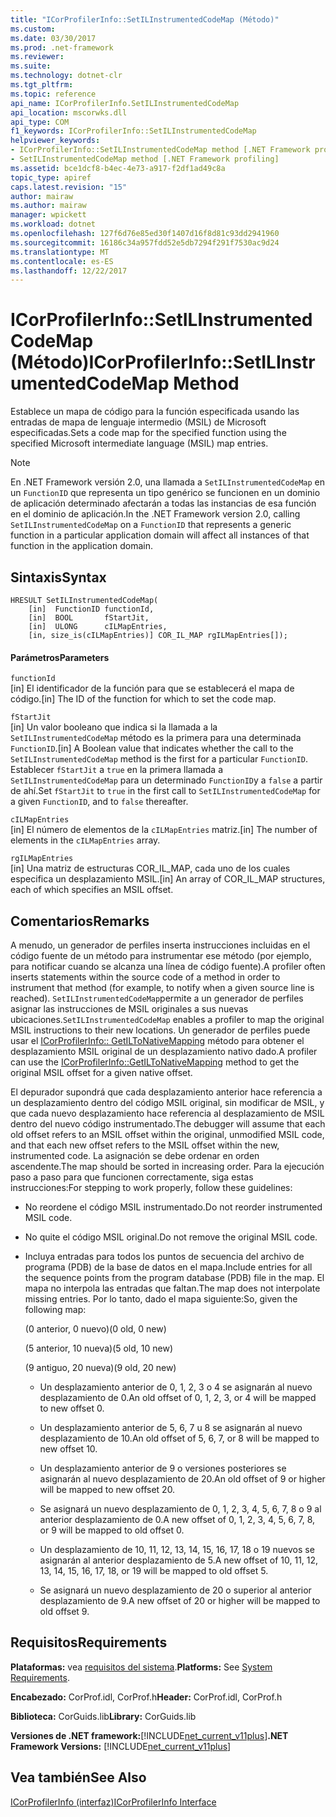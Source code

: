 ```yaml
---
title: "ICorProfilerInfo::SetILInstrumentedCodeMap (Método)"
ms.custom: 
ms.date: 03/30/2017
ms.prod: .net-framework
ms.reviewer: 
ms.suite: 
ms.technology: dotnet-clr
ms.tgt_pltfrm: 
ms.topic: reference
api_name: ICorProfilerInfo.SetILInstrumentedCodeMap
api_location: mscorwks.dll
api_type: COM
f1_keywords: ICorProfilerInfo::SetILInstrumentedCodeMap
helpviewer_keywords:
- ICorProfilerInfo::SetILInstrumentedCodeMap method [.NET Framework profiling]
- SetILInstrumentedCodeMap method [.NET Framework profiling]
ms.assetid: bce1dcf8-b4ec-4e73-a917-f2df1ad49c8a
topic_type: apiref
caps.latest.revision: "15"
author: mairaw
ms.author: mairaw
manager: wpickett
ms.workload: dotnet
ms.openlocfilehash: 127f6d76e85ed30f1407d16f8d81c93dd2941960
ms.sourcegitcommit: 16186c34a957fdd52e5db7294f291f7530ac9d24
ms.translationtype: MT
ms.contentlocale: es-ES
ms.lasthandoff: 12/22/2017
---
```

# <a name="icorprofilerinfosetilinstrumentedcodemap-method"></a><span data-ttu-id="53d19-102">ICorProfilerInfo::SetILInstrumentedCodeMap (Método)</span><span class="sxs-lookup"><span data-stu-id="53d19-102">ICorProfilerInfo::SetILInstrumentedCodeMap Method</span></span>
<span data-ttu-id="53d19-103">Establece un mapa de código para la función especificada usando las entradas de mapa de lenguaje intermedio (MSIL) de Microsoft especificadas.</span><span class="sxs-lookup"><span data-stu-id="53d19-103">Sets a code map for the specified function using the specified Microsoft intermediate language (MSIL) map entries.</span></span>  
  
> [!NOTE]
>  <span data-ttu-id="53d19-104">En .NET Framework versión 2.0, una llamada a `SetILInstrumentedCodeMap` en un `FunctionID` que representa un tipo genérico se funcionen en un dominio de aplicación determinado afectarán a todas las instancias de esa función en el dominio de aplicación.</span><span class="sxs-lookup"><span data-stu-id="53d19-104">In the .NET Framework version 2.0, calling `SetILInstrumentedCodeMap` on a `FunctionID` that represents a generic function in a particular application domain will affect all instances of that function in the application domain.</span></span>  
  
## <a name="syntax"></a><span data-ttu-id="53d19-105">Sintaxis</span><span class="sxs-lookup"><span data-stu-id="53d19-105">Syntax</span></span>  
  
```  
HRESULT SetILInstrumentedCodeMap(  
    [in]  FunctionID functionId,  
    [in]  BOOL       fStartJit,  
    [in]  ULONG      cILMapEntries,  
    [in, size_is(cILMapEntries)] COR_IL_MAP rgILMapEntries[]);  
```  
  
#### <a name="parameters"></a><span data-ttu-id="53d19-106">Parámetros</span><span class="sxs-lookup"><span data-stu-id="53d19-106">Parameters</span></span>  
 `functionId`  
 <span data-ttu-id="53d19-107">[in] El identificador de la función para que se establecerá el mapa de código.</span><span class="sxs-lookup"><span data-stu-id="53d19-107">[in] The ID of the function for which to set the code map.</span></span>  
  
 `fStartJit`  
 <span data-ttu-id="53d19-108">[in] Un valor booleano que indica si la llamada a la `SetILInstrumentedCodeMap` método es la primera para una determinada `FunctionID`.</span><span class="sxs-lookup"><span data-stu-id="53d19-108">[in] A Boolean value that indicates whether the call to the `SetILInstrumentedCodeMap` method is the first for a particular `FunctionID`.</span></span> <span data-ttu-id="53d19-109">Establecer `fStartJit` a `true` en la primera llamada a `SetILInstrumentedCodeMap` para un determinado `FunctionID`y a `false` a partir de ahí.</span><span class="sxs-lookup"><span data-stu-id="53d19-109">Set `fStartJit` to `true` in the first call to `SetILInstrumentedCodeMap` for a given `FunctionID`, and to `false` thereafter.</span></span>  
  
 `cILMapEntries`  
 <span data-ttu-id="53d19-110">[in] El número de elementos de la `cILMapEntries` matriz.</span><span class="sxs-lookup"><span data-stu-id="53d19-110">[in] The number of elements in the `cILMapEntries` array.</span></span>  
  
 `rgILMapEntries`  
 <span data-ttu-id="53d19-111">[in] Una matriz de estructuras COR_IL_MAP, cada uno de los cuales especifica un desplazamiento MSIL.</span><span class="sxs-lookup"><span data-stu-id="53d19-111">[in] An array of COR_IL_MAP structures, each of which specifies an MSIL offset.</span></span>  
  
## <a name="remarks"></a><span data-ttu-id="53d19-112">Comentarios</span><span class="sxs-lookup"><span data-stu-id="53d19-112">Remarks</span></span>  
 <span data-ttu-id="53d19-113">A menudo, un generador de perfiles inserta instrucciones incluidas en el código fuente de un método para instrumentar ese método (por ejemplo, para notificar cuando se alcanza una línea de código fuente).</span><span class="sxs-lookup"><span data-stu-id="53d19-113">A profiler often inserts statements within the source code of a method in order to instrument that method (for example, to notify when a given source line is reached).</span></span> <span data-ttu-id="53d19-114">`SetILInstrumentedCodeMap`permite a un generador de perfiles asignar las instrucciones de MSIL originales a sus nuevas ubicaciones.</span><span class="sxs-lookup"><span data-stu-id="53d19-114">`SetILInstrumentedCodeMap` enables a profiler to map the original MSIL instructions to their new locations.</span></span> <span data-ttu-id="53d19-115">Un generador de perfiles puede usar el [ICorProfilerInfo:: GetILToNativeMapping](../../../../docs/framework/unmanaged-api/profiling/icorprofilerinfo-getiltonativemapping-method.md) método para obtener el desplazamiento MSIL original de un desplazamiento nativo dado.</span><span class="sxs-lookup"><span data-stu-id="53d19-115">A profiler can use the [ICorProfilerInfo::GetILToNativeMapping](../../../../docs/framework/unmanaged-api/profiling/icorprofilerinfo-getiltonativemapping-method.md) method to get the original MSIL offset for a given native offset.</span></span>  
  
 <span data-ttu-id="53d19-116">El depurador supondrá que cada desplazamiento anterior hace referencia a un desplazamiento dentro del código MSIL original, sin modificar de MSIL, y que cada nuevo desplazamiento hace referencia al desplazamiento de MSIL dentro del nuevo código instrumentado.</span><span class="sxs-lookup"><span data-stu-id="53d19-116">The debugger will assume that each old offset refers to an MSIL offset within the original, unmodified MSIL code, and that each new offset refers to the MSIL offset within the new, instrumented code.</span></span> <span data-ttu-id="53d19-117">La asignación se debe ordenar en orden ascendente.</span><span class="sxs-lookup"><span data-stu-id="53d19-117">The map should be sorted in increasing order.</span></span> <span data-ttu-id="53d19-118">Para la ejecución paso a paso para que funcionen correctamente, siga estas instrucciones:</span><span class="sxs-lookup"><span data-stu-id="53d19-118">For stepping to work properly, follow these guidelines:</span></span>  
  
-   <span data-ttu-id="53d19-119">No reordene el código MSIL instrumentado.</span><span class="sxs-lookup"><span data-stu-id="53d19-119">Do not reorder instrumented MSIL code.</span></span>  
  
-   <span data-ttu-id="53d19-120">No quite el código MSIL original.</span><span class="sxs-lookup"><span data-stu-id="53d19-120">Do not remove the original MSIL code.</span></span>  
  
-   <span data-ttu-id="53d19-121">Incluya entradas para todos los puntos de secuencia del archivo de programa (PDB) de la base de datos en el mapa.</span><span class="sxs-lookup"><span data-stu-id="53d19-121">Include entries for all the sequence points from the program database (PDB) file in the map.</span></span> <span data-ttu-id="53d19-122">El mapa no interpola las entradas que faltan.</span><span class="sxs-lookup"><span data-stu-id="53d19-122">The map does not interpolate missing entries.</span></span> <span data-ttu-id="53d19-123">Por lo tanto, dado el mapa siguiente:</span><span class="sxs-lookup"><span data-stu-id="53d19-123">So, given the following map:</span></span>  
  
     <span data-ttu-id="53d19-124">(0 anterior, 0 nuevo)</span><span class="sxs-lookup"><span data-stu-id="53d19-124">(0 old, 0 new)</span></span>  
  
     <span data-ttu-id="53d19-125">(5 anterior, 10 nueva)</span><span class="sxs-lookup"><span data-stu-id="53d19-125">(5 old, 10 new)</span></span>  
  
     <span data-ttu-id="53d19-126">(9 antiguo, 20 nueva)</span><span class="sxs-lookup"><span data-stu-id="53d19-126">(9 old, 20 new)</span></span>  
  
    -   <span data-ttu-id="53d19-127">Un desplazamiento anterior de 0, 1, 2, 3 o 4 se asignarán al nuevo desplazamiento de 0.</span><span class="sxs-lookup"><span data-stu-id="53d19-127">An old offset of 0, 1, 2, 3, or 4 will be mapped to new offset 0.</span></span>  
  
    -   <span data-ttu-id="53d19-128">Un desplazamiento anterior de 5, 6, 7 u 8 se asignarán al nuevo desplazamiento de 10.</span><span class="sxs-lookup"><span data-stu-id="53d19-128">An old offset of 5, 6, 7, or 8 will be mapped to new offset 10.</span></span>  
  
    -   <span data-ttu-id="53d19-129">Un desplazamiento anterior de 9 o versiones posteriores se asignarán al nuevo desplazamiento de 20.</span><span class="sxs-lookup"><span data-stu-id="53d19-129">An old offset of 9 or higher will be mapped to new offset 20.</span></span>  
  
    -   <span data-ttu-id="53d19-130">Se asignará un nuevo desplazamiento de 0, 1, 2, 3, 4, 5, 6, 7, 8 o 9 al anterior desplazamiento de 0.</span><span class="sxs-lookup"><span data-stu-id="53d19-130">A new offset of 0, 1, 2, 3, 4, 5, 6, 7, 8, or 9 will be mapped to old offset 0.</span></span>  
  
    -   <span data-ttu-id="53d19-131">Un desplazamiento de 10, 11, 12, 13, 14, 15, 16, 17, 18 o 19 nuevos se asignarán al anterior desplazamiento de 5.</span><span class="sxs-lookup"><span data-stu-id="53d19-131">A new offset of 10, 11, 12, 13, 14, 15, 16, 17, 18, or 19 will be mapped to old offset 5.</span></span>  
  
    -   <span data-ttu-id="53d19-132">Se asignará un nuevo desplazamiento de 20 o superior al anterior desplazamiento de 9.</span><span class="sxs-lookup"><span data-stu-id="53d19-132">A new offset of 20 or higher will be mapped to old offset 9.</span></span>  
  
## <a name="requirements"></a><span data-ttu-id="53d19-133">Requisitos</span><span class="sxs-lookup"><span data-stu-id="53d19-133">Requirements</span></span>  
 <span data-ttu-id="53d19-134">**Plataformas:** vea [requisitos del sistema](../../../../docs/framework/get-started/system-requirements.md).</span><span class="sxs-lookup"><span data-stu-id="53d19-134">**Platforms:** See [System Requirements](../../../../docs/framework/get-started/system-requirements.md).</span></span>  
  
 <span data-ttu-id="53d19-135">**Encabezado:** CorProf.idl, CorProf.h</span><span class="sxs-lookup"><span data-stu-id="53d19-135">**Header:** CorProf.idl, CorProf.h</span></span>  
  
 <span data-ttu-id="53d19-136">**Biblioteca:** CorGuids.lib</span><span class="sxs-lookup"><span data-stu-id="53d19-136">**Library:** CorGuids.lib</span></span>  
  
 <span data-ttu-id="53d19-137">**Versiones de .NET framework:**[!INCLUDE[net_current_v11plus](../../../../includes/net-current-v11plus-md.md)]</span><span class="sxs-lookup"><span data-stu-id="53d19-137">**.NET Framework Versions:** [!INCLUDE[net_current_v11plus](../../../../includes/net-current-v11plus-md.md)]</span></span>  
  
## <a name="see-also"></a><span data-ttu-id="53d19-138">Vea también</span><span class="sxs-lookup"><span data-stu-id="53d19-138">See Also</span></span>  
 [<span data-ttu-id="53d19-139">ICorProfilerInfo (interfaz)</span><span class="sxs-lookup"><span data-stu-id="53d19-139">ICorProfilerInfo Interface</span></span>](../../../../docs/framework/unmanaged-api/profiling/icorprofilerinfo-interface.md)
